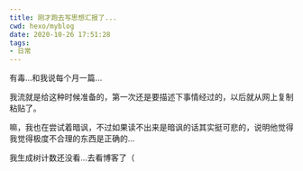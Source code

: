 ```yaml
---
title: 刚才跑去写思想汇报了...
cwd: hexo/myblog
date: 2020-10-26 17:51:28
tags:
- 日常
---
```


有毒...和我说每个月一篇...

我流就是给这种时候准备的，第一次还是要描述下事情经过的，以后就从网上复制粘贴了。

嘛，我也在尝试着暗讽，不过如果读不出来是暗讽的话其实挺可悲的，说明他觉得我觉得极度不合理的东西是正确的...

我生成树计数还没看...去看博客了（

